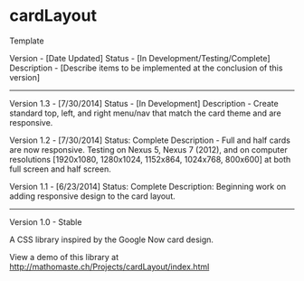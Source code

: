 cardLayout
==========

Template

Version - [Date Updated]
Status - [In Development/Testing/Complete]
Description - [Describe items to be implemented at the conclusion of this version]

-----

Version 1.3 - [7/30/2014]
Status - [In Development]
Description - Create standard top, left, and right menu/nav that match the card theme and are responsive.


Version 1.2 - [7/30/2014]
Status: Complete
Description - Full and half cards are now responsive. Testing on Nexus 5, Nexus 7 (2012), and on computer resolutions [1920x1080, 1280x1024, 1152x864, 1024x768, 800x600] at both full screen and half screen.

Version 1.1 - [6/23/2014]
Status: Complete
Description: Beginning work on adding responsive design to the card layout.


-----
Version 1.0 - Stable

A CSS library inspired by the Google Now card design.

View a demo of this library at http://mathomaste.ch/Projects/cardLayout/index.html

